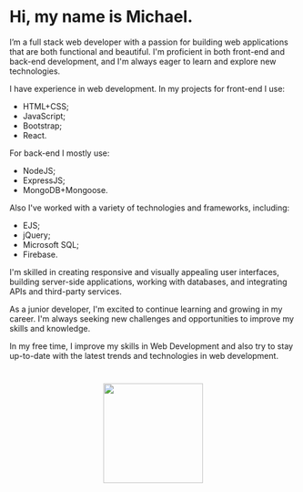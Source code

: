 # Hi, my name is Michael. 
I’m a full stack web developer with a passion for building web applications that are both functional and beautiful. I'm proficient in both front-end and back-end development, and I'm always eager to learn and explore new technologies.

I have experience in web development. In my projects for front-end I use:
- HTML+CSS;
- JavaScript;
- Bootstrap;
- React. 

For back-end I mostly use:
- NodeJS;
- ExpressJS;
- MongoDB+Mongoose. 

Also I've worked with a variety of technologies and frameworks, including:
- EJS;
- jQuery;
- Microsoft SQL;
- Firebase. 

I'm skilled in creating responsive and visually appealing user interfaces, building server-side applications, working with databases, and integrating APIs and third-party services.

As a junior developer, I'm excited to continue learning and growing in my career. I'm always seeking new challenges and opportunities to improve my skills and knowledge. 

In my free time, I improve my skills in Web Development and also try to stay up-to-date with the latest trends and technologies in web development.

<div align="center" style="margin: 40px 0">
   <a href="https://github.com/MKhavin/github-profile-views-counter">
       <img width="175px" src="https://komarev.com/ghpvc/?username=MKhavin&style=flat-square">
   </a>
</div>
